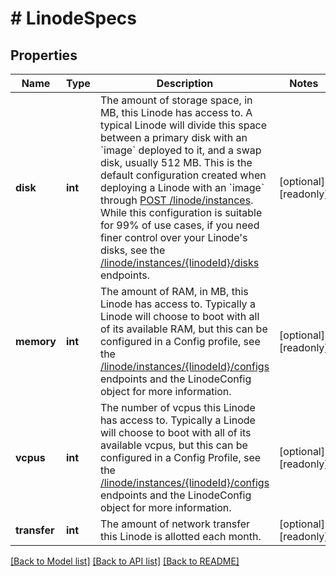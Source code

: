 # # LinodeSpecs

## Properties

Name | Type | Description | Notes
------------ | ------------- | ------------- | -------------
**disk** | **int** | The amount of storage space, in MB, this Linode has access to. A typical Linode will divide this space between a primary disk with an &#x60;image&#x60; deployed to it, and a swap disk, usually 512 MB. This is the default configuration created when deploying a Linode with an &#x60;image&#x60; through [POST /linode/instances](/docs/api/linode-instances/#linode-create). While this configuration is suitable for 99% of use cases, if you need finer control over your Linode&#39;s disks, see the [/linode/instances/{linodeId}/disks](/docs/api/linode-instances/#disks-list) endpoints. | [optional] [readonly]
**memory** | **int** | The amount of RAM, in MB, this Linode has access to. Typically a Linode will choose to boot with all of its available RAM, but this can be configured in a Config profile, see the [/linode/instances/{linodeId}/configs](/docs/api/linode-instances/#configuration-profiles-list) endpoints and the LinodeConfig object for more information. | [optional] [readonly]
**vcpus** | **int** | The number of vcpus this Linode has access to. Typically a Linode will choose to boot with all of its available vcpus, but this can be configured in a Config Profile, see the [/linode/instances/{linodeId}/configs](/docs/api/linode-instances/#configuration-profiles-list) endpoints and the LinodeConfig object for more information. | [optional] [readonly]
**transfer** | **int** | The amount of network transfer this Linode is allotted each month. | [optional] [readonly]

[[Back to Model list]](../../README.md#models) [[Back to API list]](../../README.md#endpoints) [[Back to README]](../../README.md)
